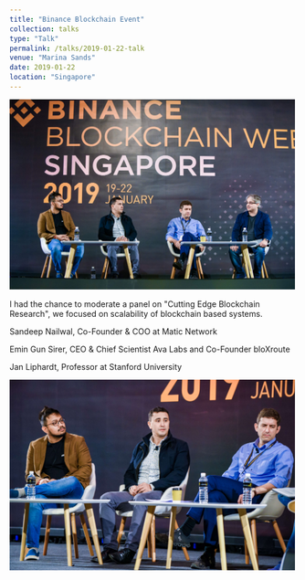 ```yaml
---
title: "Binance Blockchain Event"
collection: talks
type: "Talk"
permalink: /talks/2019-01-22-talk
venue: "Marina Sands"
date: 2019-01-22
location: "Singapore"
---
```


<img  src="/images/talks/2019-01-22/stage.jpeg" width=500>

I had the chance to moderate a panel on "Cutting Edge Blockchain Research", we focused on scalability of blockchain based systems.

Sandeep Nailwal, Co-Founder & COO at Matic Network

Emin Gun Sirer, CEO & Chief Scientist Ava Labs and Co-Founder bloXroute 

Jan Liphardt, Professor at Stanford University



<img  src="/images/talks/2019-01-22/stage-2.jpeg" width=500>
<!--img  src="/images/talks/2019-01-22/stage-3.jpeg" width=500-->